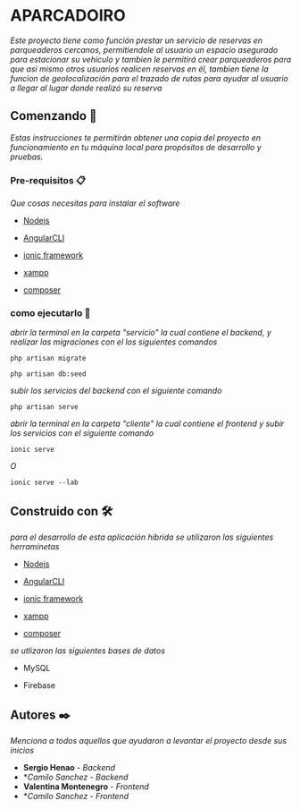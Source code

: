 # APARCADOIRO

_Este proyecto tiene como función prestar un servicio de reservas en parqueaderos cercanos, permitiendole al usuario un espacio asegurado para estacionar 
su vehiculo y tambien le permitirá crear parqueaderos para que asi mismo otros usuarios realicen reservas en él, tambien tiene la funcion de geolocalización para 
el trazado de rutas para ayudar al usuario a llegar al lugar donde realizó su reserva_

## Comenzando 🚀

_Estas instrucciones te permitirán obtener una copia del proyecto en funcionamiento en tu máquina local para propósitos de desarrollo y pruebas._



### Pre-requisitos 📋

_Que cosas necesitas para instalar el software_



* [Nodejs](https://nodejs.org/es/)

* [AngularCLI](https://cli.angular.io/)

* [ionic framework](https://ionicframework.com/)

* [xampp](https://www.apachefriends.org/es/index.html)

* [composer](https://getcomposer.org/download/)




### como ejecutarlo 🔧

_abrir la terminal en la carpeta "servicio" la cual contiene el backend, y realizar las migraciones con el los siguientes comandos_

```
php artisan migrate
```
```
php artisan db:seed
```

_subir los servicios del backend con el siguiente comando_

```
php artisan serve
```

_abrir la terminal en la carpeta "cliente" la cual contiene el frontend y subir los servicios con el siguiente comando_

```
ionic serve
```
_O_
```
ionic serve --lab
```


## Construido con 🛠️

_para el desarrollo de esta aplicación hibrida se utilizaron las siguientes herraminetas_

* [Nodejs](https://nodejs.org/es/)

* [AngularCLI](https://cli.angular.io/)

* [ionic framework](https://ionicframework.com/)

* [xampp](https://www.apachefriends.org/es/index.html)

* [composer](https://getcomposer.org/download/)

_se utlizaron las siguientes bases de datos_

* MySQL

* Firebase

## Autores ✒️

_Menciona a todos aquellos que ayudaron a levantar el proyecto desde sus inicios_

* **Sergio Henao** - *Backend* 
* **Camilo Sanchez* - *Backend* 
* **Valentina Montenegro** - *Frontend* 
* **Camilo Sanchez* - *Frontend* 
 



